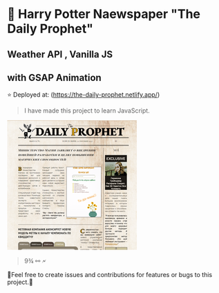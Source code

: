 # 🧙 Harry Potter Naewspaper "The Daily Prophet" 

## Weather API , Vanilla JS
## with GSAP Animation

⭐ Deployed at: (<https://the-daily-prophet.netlify.app/>)


>I have made this project to learn JavaScript.
>
![The Daily Prophet](https://github.com/OlaCharn/js-the-daily-prophet/blob/main/thedailyprophet.png?raw=true)
> 9¾ ⚯ 🗲 




🧡Feel free to create issues and contributions for features or bugs to this project.🧡
